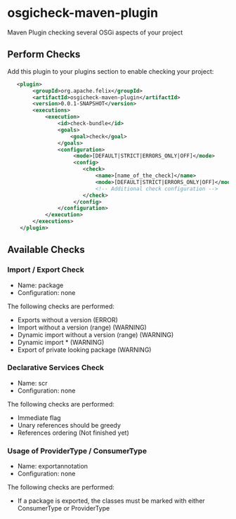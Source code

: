 # osgicheck-maven-plugin
Maven Plugin checking several OSGi aspects of your project

## Perform Checks

Add this plugin to your plugins section to enable checking your project:

```xml
   <plugin>
        <groupId>org.apache.felix</groupId>
        <artifactId>osgicheck-maven-plugin</artifactId>
        <version>0.0.1-SNAPSHOT</version>
        <executions>
            <execution>
                <id>check-bundle</id>
                <goals>
                    <goal>check</goal>
                </goals>
                <configuration>
                     <mode>[DEFAULT|STRICT|ERRORS_ONLY|OFF]</mode>
                     <config>
                        <check>
                            <name>[name_of_the_check]</name>
                            <mode>[DEFAULT|STRICT|ERRORS_ONLY|OFF]</mode>
                            <!-- Additional check configuration -->
                        </check>
                     </config>
                </configuration>
            </execution>
        </executions>
    </plugin>    
```

## Available Checks

### Import / Export Check

* Name: package
* Configuration: none

The following checks are performed:
* Exports without a version (ERROR)
* Import without a version (range) (WARNING)
* Dynamic import without a version (range) (WARNING)
* Dynamic import * (WARNING)
* Export of private looking package (WARNING)

### Declarative Services Check

* Name: scr
* Configuration: none

The following checks are performed:
* Immediate flag
* Unary references should be greedy
* References ordering (Not finished yet)

### Usage of ProviderType / ConsumerType

* Name: exportannotation
* Configuration: none

The following checks are performed:
* If a package is exported, the classes must be marked with either ConsumerType or ProviderType

